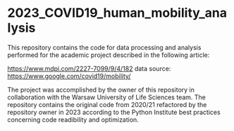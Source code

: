 # 2023_COVID19_human_mobility_analysis

This repository contains the code for data processing and analysis performed for the academic project described in the following article:

https://www.mdpi.com/2227-7099/9/4/182
data source: https://www.google.com/covid19/mobility/

The project was accomplished by the owner of this repository in collaboration with the Warsaw University of Life Sciences team. The repository contains the original code from 2020/21 refactored by the repository owner in 2023 according to the Python Institute best practices concerning code readibility and optimization.
